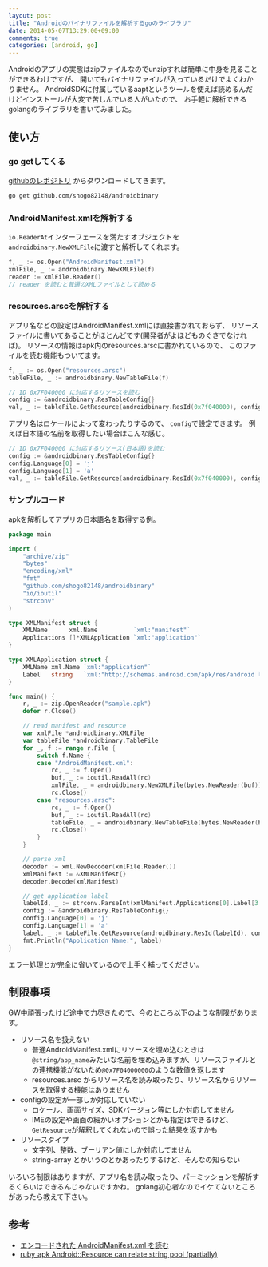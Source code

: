 ```yaml
---
layout: post
title: "Androidのバイナリファイルを解析するgoのライブラリ"
date: 2014-05-07T13:29:00+09:00
comments: true
categories: [android, go]
---
```


Androidのアプリの実態はzipファイルなのでunzipすれば簡単に中身を見ることができるわけですが、
開いてもバイナリファイルが入っているだけでよくわかりません。
AndroidSDKに付属しているaaptというツールを使えば読めるんだけどインストールが大変で苦しんでいる人がいたので、
お手軽に解析できるgolangのライブラリを書いてみました。

<!-- More -->

## 使い方

### go getしてくる

[githubのレポジトリ](https://github.com/shogo82148/androidbinary) からダウンロードしてきます。

``` bash
go get github.com/shogo82148/androidbinary
```

### AndroidManifest.xmlを解析する

`io.ReaderAt`インターフェースを満たすオブジェクトを`androidbinary.NewXMLFile`に渡すと解析してくれます。

``` go
f, _ := os.Open("AndroidManifest.xml")
xmlFile, _ := androidbinary.NewXMLFile(f)
reader := xmlFile.Reader()
// reader を読むと普通のXMLファイルとして読める
```

### resources.arscを解析する

アプリ名などの設定はAndroidManifest.xmlには直接書かれておらず、
リソースファイルに書いてあることがほとんどです(開発者がよほどものぐさでなければ)。
リソースの情報はapk内のresources.arscに書かれているので、
このファイルを読む機能もついてます。

``` go
f, _ := os.Open("resources.arsc")
tableFile, _ := androidbinary.NewTableFile(f)

// ID 0x7F040000 に対応するリソースを読む
config := &androidbinary.ResTableConfig{}
val, _ := tableFile.GetResource(androidbinary.ResId(0x7f040000), config)
```

アプリ名はロケールによって変わったりするので、
`config`で設定できます。
例えば日本語の名前を取得したい場合はこんな感じ。

``` go
// ID 0x7F040000 に対応するリソース(日本語)を読む
config := &androidbinary.ResTableConfig{}
config.Language[0] = 'j'
config.Language[1] = 'a'
val, _ := tableFile.GetResource(androidbinary.ResId(0x7f040000), config)
```

### サンプルコード
apkを解析してアプリの日本語名を取得する例。

``` go
package main

import (
	"archive/zip"
	"bytes"
	"encoding/xml"
	"fmt"
	"github.com/shogo82148/androidbinary"
	"io/ioutil"
	"strconv"
)

type XMLManifest struct {
	XMLName      xml.Name          `xml:"manifest"`
	Applications []*XMLApplication `xml:"application"`
}

type XMLApplication struct {
	XMLName xml.Name `xml:"application"`
	Label   string   `xml:"http://schemas.android.com/apk/res/android label,attr"`
}

func main() {
	r, _ := zip.OpenReader("sample.apk")
	defer r.Close()

	// read manifest and resource
	var xmlFile *androidbinary.XMLFile
	var tableFile *androidbinary.TableFile
	for _, f := range r.File {
		switch f.Name {
		case "AndroidManifest.xml":
			rc, _ := f.Open()
			buf, _ := ioutil.ReadAll(rc)
			xmlFile, _ = androidbinary.NewXMLFile(bytes.NewReader(buf))
			rc.Close()
		case "resources.arsc":
			rc, _ := f.Open()
			buf, _ := ioutil.ReadAll(rc)
			tableFile, _ = androidbinary.NewTableFile(bytes.NewReader(buf))
			rc.Close()
		}
	}

	// parse xml
	decoder := xml.NewDecoder(xmlFile.Reader())
	xmlManifest := &XMLManifest{}
	decoder.Decode(xmlManifest)

	// get application label
	labelId, _ := strconv.ParseInt(xmlManifest.Applications[0].Label[3:], 16, 32)
	config := &androidbinary.ResTableConfig{}
	config.Language[0] = 'j'
	config.Language[1] = 'a'
	label, _ := tableFile.GetResource(androidbinary.ResId(labelId), config)
	fmt.Println("Application Name:", label)
}
```

エラー処理とか完全に省いているので上手く補ってください。


## 制限事項

GW中頑張ったけど途中で力尽きたので、今のところ以下のような制限があります。

- リソース名を扱えない
  - 普通AndroidManifest.xmlにリソースを埋め込むときは`@string/app_name`みたいな名前を埋め込みますが、リソースファイルとの連携機能がないため`@0x7F04000000`のような数値を返します
  - resources.arsc からリソース名を読み取ったり、リソース名からリソースを取得する機能はありません
- configの設定が一部しか対応していない
  - ロケール、画面サイズ、SDKバージョン等にしか対応してません
  - IMEの設定や画面の細かいオプションとかも指定はできるけど、`GetResource`が解釈してくれないので誤った結果を返すかも
- リソースタイプ
  - 文字列、整数、ブーリアン値にしか対応してません
  - string-array とかいうのとかあったりするけど、そんなの知らない

いろいろ制限はありますが、アプリ名を読み取ったり、パーミッションを解析するくらいはできるんじゃないですかね。
golang初心者なのでイケてないところがあったら教えて下さい。

## 参考

- [エンコードされた AndroidManifest.xml を読む](http://dsas.blog.klab.org/archives/52011424.html)
- [ruby_apk Android::Resource can relate string pool (partially)](https://gist.github.com/cielavenir/4365521)
